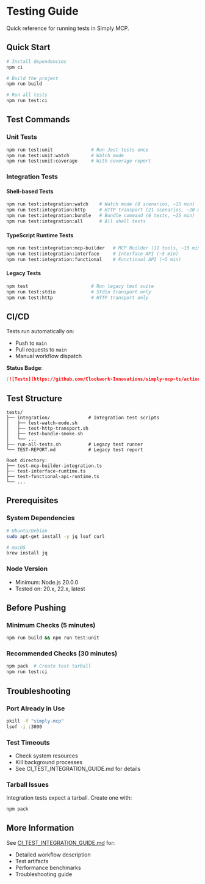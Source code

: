 # Testing Guide

Quick reference for running tests in Simply MCP.

## Quick Start

```bash
# Install dependencies
npm ci

# Build the project
npm run build

# Run all tests
npm run test:ci
```

## Test Commands

### Unit Tests
```bash
npm run test:unit              # Run Jest tests once
npm run test:unit:watch        # Watch mode
npm run test:unit:coverage     # With coverage report
```

### Integration Tests

#### Shell-based Tests
```bash
npm run test:integration:watch    # Watch mode (8 scenarios, ~15 min)
npm run test:integration:http     # HTTP transport (21 scenarios, ~20 min)
npm run test:integration:bundle   # Bundle command (6 tests, ~25 min)
npm run test:integration:all      # All shell tests
```

#### TypeScript Runtime Tests
```bash
npm run test:integration:mcp-builder   # MCP Builder (11 tools, ~10 min)
npm run test:integration:interface     # Interface API (~5 min)
npm run test:integration:functional    # Functional API (~5 min)
```

#### Legacy Tests
```bash
npm test                       # Run legacy test suite
npm run test:stdio             # Stdio transport only
npm run test:http              # HTTP transport only
```

## CI/CD

Tests run automatically on:
- Push to `main`
- Pull requests to `main`
- Manual workflow dispatch

**Status Badge**:
```markdown
[![Tests](https://github.com/Clockwork-Innovations/simply-mcp-ts/actions/workflows/test.yml/badge.svg)](https://github.com/Clockwork-Innovations/simply-mcp-ts/actions/workflows/test.yml)
```

## Test Structure

```
tests/
├── integration/              # Integration test scripts
│   ├── test-watch-mode.sh
│   ├── test-http-transport.sh
│   ├── test-bundle-smoke.sh
│   └── ...
├── run-all-tests.sh          # Legacy test runner
└── TEST-REPORT.md            # Legacy test report

Root directory:
├── test-mcp-builder-integration.ts
├── test-interface-runtime.ts
├── test-functional-api-runtime.ts
└── ...
```

## Prerequisites

### System Dependencies
```bash
# Ubuntu/Debian
sudo apt-get install -y jq lsof curl

# macOS
brew install jq
```

### Node Version
- Minimum: Node.js 20.0.0
- Tested on: 20.x, 22.x, latest

## Before Pushing

### Minimum Checks (5 minutes)
```bash
npm run build && npm run test:unit
```

### Recommended Checks (30 minutes)
```bash
npm pack  # Create test tarball
npm run test:ci
```

## Troubleshooting

### Port Already in Use
```bash
pkill -f "simply-mcp"
lsof -i :3000
```

### Test Timeouts
- Check system resources
- Kill background processes
- See CI_TEST_INTEGRATION_GUIDE.md for details

### Tarball Issues
Integration tests expect a tarball. Create one with:
```bash
npm pack
```

## More Information

See [CI_TEST_INTEGRATION_GUIDE.md](./CI_TEST_INTEGRATION_GUIDE.md) for:
- Detailed workflow description
- Test artifacts
- Performance benchmarks
- Troubleshooting guide
